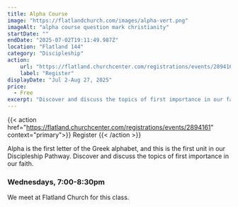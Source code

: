 ```yaml
---
title: Alpha Course
image: "https://flatlandchurch.com/images/alpha-vert.png"
imageAlt: "alpha course question mark christianity"
startDate: ""
endDate: "2025-07-02T19:11:49.987Z"
location: "Flatland 144"
category: "Discipleship"
action:
    url: "https://flatland.churchcenter.com/registrations/events/2894161"
    label: "Register"
displayDate: "Jul 2-Aug 27, 2025"
price:
  - Free
excerpt: "Discover and discuss the topics of first importance in our faith."
---
```


{{< action href="https://flatland.churchcenter.com/registrations/events/2894161" context="primary">}}
Register
{{< /action >}}<br>

Alpha is the first letter of the Greek alphabet, and this is the first unit in our Discipleship Pathway. Discover and discuss the topics of first importance in our faith.<br>

### Wednesdays, 7:00-8:30pm
We meet at Flatland Church for this class.
